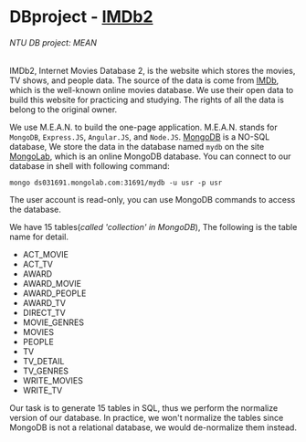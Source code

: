 # DBproject - [IMDb2](http://db-final-project-2015.herokuapp.com/)
###### NTU DB project: MEAN

IMDb2, Internet Movies Database 2, is the website which stores the movies, TV shows, and people data. The source of the data is come from [IMDb](http://www.imdb.com/), which is the well-known online movies database. We use their open data to build this website for practicing and studying. The rights of all the data is belong to the original owner.


We use M.E.A.N. to build the one-page application. M.E.A.N. stands for ``MongoDB``, ``Express.JS``, ``Angular.JS``, and ``Node.JS``. [MongoDB](http://www.mongodb.org/) is a NO-SQL database, We store the data in the database named ``mydb`` on the site [MongoLab](https://mongolab.com/home), which is an online MongoDB database. You can connect to our database in shell with following command:
```
mongo ds031691.mongolab.com:31691/mydb -u usr -p usr
```
The user account is read-only, you can use MongoDB commands to access the database.

We have 15 tables(_called 'collection' in MongoDB_), The following is the table name for detail.
* ACT_MOVIE
* ACT_TV
* AWARD
* AWARD_MOVIE
* AWARD_PEOPLE
* AWARD_TV
* DIRECT_TV
* MOVIE_GENRES
* MOVIES
* PEOPLE
* TV
* TV_DETAIL
* TV_GENRES
* WRITE_MOVIES
* WRITE_TV

Our task is to generate 15 tables in SQL, thus we perform the normalize version of our database. In practice, we won't normalize the tables since MongoDB is not a relational database, we would de-normalize them instead.
